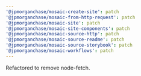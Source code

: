 ```yaml
---
'@jpmorganchase/mosaic-create-site': patch
'@jpmorganchase/mosaic-from-http-request': patch
'@jpmorganchase/mosaic-site': patch
'@jpmorganchase/mosaic-site-components': patch
'@jpmorganchase/mosaic-source-http': patch
'@jpmorganchase/mosaic-source-readme': patch
'@jpmorganchase/mosaic-source-storybook': patch
'@jpmorganchase/mosaic-workflows': patch
---
```


Refactored to remove node-fetch.
